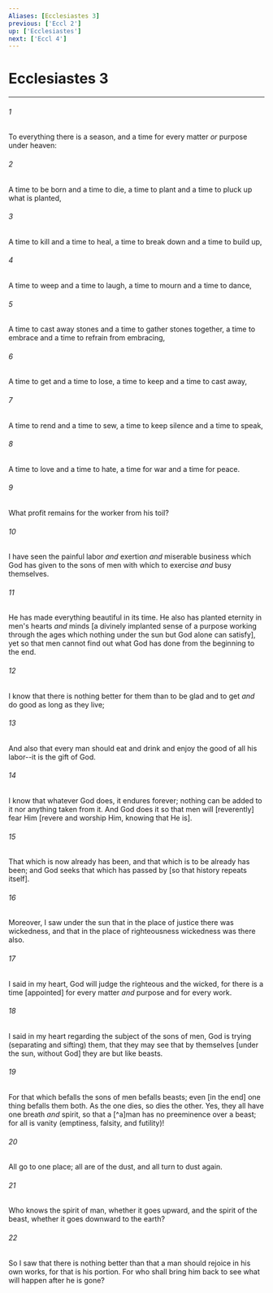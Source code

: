 ```yaml
---
Aliases: [Ecclesiastes 3]
previous: ['Eccl 2']
up: ['Ecclesiastes']
next: ['Eccl 4']
---
```

# Ecclesiastes 3

***














###### 1 






To everything there is a season, and a time for every matter _or_ purpose under heaven: 













###### 2 






A time to be born and a time to die, a time to plant and a time to pluck up what is planted, 













###### 3 






A time to kill and a time to heal, a time to break down and a time to build up, 













###### 4 






A time to weep and a time to laugh, a time to mourn and a time to dance, 













###### 5 






A time to cast away stones and a time to gather stones together, a time to embrace and a time to refrain from embracing, 













###### 6 






A time to get and a time to lose, a time to keep and a time to cast away, 













###### 7 






A time to rend and a time to sew, a time to keep silence and a time to speak, 













###### 8 






A time to love and a time to hate, a time for war and a time for peace. 













###### 9 






What profit remains for the worker from his toil? 













###### 10 






I have seen the painful labor _and_ exertion _and_ miserable business which God has given to the sons of men with which to exercise _and_ busy themselves. 













###### 11 






He has made everything beautiful in its time. He also has planted eternity in men's hearts _and_ minds [a divinely implanted sense of a purpose working through the ages which nothing under the sun but God alone can satisfy], yet so that men cannot find out what God has done from the beginning to the end. 













###### 12 






I know that there is nothing better for them than to be glad and to get _and_ do good as long as they live; 













###### 13 






And also that every man should eat and drink and enjoy the good of all his labor--it is the gift of God. 













###### 14 






I know that whatever God does, it endures forever; nothing can be added to it nor anything taken from it. And God does it so that men will [reverently] fear Him [revere and worship Him, knowing that He is]. 













###### 15 






That which is now already has been, and that which is to be already has been; and God seeks that which has passed by [so that history repeats itself]. 













###### 16 






Moreover, I saw under the sun that in the place of justice there was wickedness, and that in the place of righteousness wickedness was there also. 













###### 17 






I said in my heart, God will judge the righteous and the wicked, for there is a time [appointed] for every matter _and_ purpose and for every work. 













###### 18 






I said in my heart regarding the subject of the sons of men, God is trying (separating and sifting) them, that they may see that by themselves [under the sun, without God] they are but like beasts. 













###### 19 






For that which befalls the sons of men befalls beasts; even [in the end] one thing befalls them both. As the one dies, so dies the other. Yes, they all have one breath _and_ spirit, so that a [^a]man has no preeminence over a beast; for all is vanity (emptiness, falsity, and futility)! 













###### 20 






All go to one place; all are of the dust, and all turn to dust again. 













###### 21 






Who knows the spirit of man, whether it goes upward, and the spirit of the beast, whether it goes downward to the earth? 













###### 22 






So I saw that there is nothing better than that a man should rejoice in his own works, for that is his portion. For who shall bring him back to see what will happen after he is gone?

